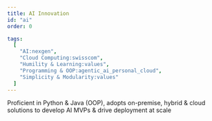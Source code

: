 ```yaml
---
title: AI Innovation
id: "ai"
order: 0

tags:
  [
    "AI:nexgen",
    "Cloud Computing:swisscom",
    "Humility & Learning:values",
    "Programming & OOP:agentic_ai_personal_cloud",
    "Simplicity & Modularity:values"
  ]
---
```


Proficient in Python & Java (OOP), adopts on-premise, hybrid & cloud solutions to develop AI MVPs & drive deployment at scale
